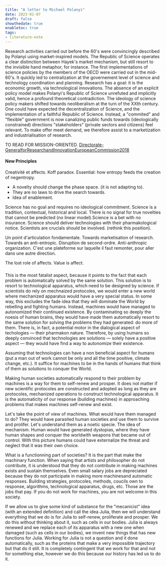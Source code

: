 ```yaml
---
title: "A letter to Michael Polanyi"
date: 2023-01-07
draft: false
showthedate: true
enabletoc: true
tags:
- literature-note
---
```



Research activities carried out before the 60's were convincingly described by Polanyi using market-inspired models. The Republic of Science operates a clear distinction between Hayek's market mechanism, but still resort to the invisible hand metaphor, for instance. The first implementations of science policies by the members of the OECD were carried out in the mid-60's. It quickly led to centralization at the governement level of science and technology coordination and planning. Research has a goal: it is the economic growth, via technological innovations. The absence of an explicit policy model makes Polanyi's Republic of Science unrefuted and implicitly valid, hence a profound theoretical contradiction. The ideology of science policy makers shifted towards neoliberalism at the turn of the XXth century. One could have expected the decentralization of Science, and the implementation of a faithful Republic of Science. Instead, a "commited" and "flexible" government is now canalizing public funds towards (ideologically constrained) directions "stakeholders" (private sectors and citizens) feel relevant. To make offer meet demand, we therefore assist to a marketization and industrialisation of research. 



TO READ FOR MISSION-ORIENTED. 
[Directorate-GeneralforResearchandInnovationEuropeanCommission2018](reference/Directorate-GeneralforResearchandInnovationEuropeanCommission2018.md)


#### New Principles

Creativité et affects. Koff paradox. 
Essential: how entropy feeds the creation of negentropy.
- A novelty should change the phase space. (it is not adapting to).
- They are no laws to drive the search towards. 
- Idea of enablement. 

Science has no goal and requires no ideological commitment.
Science is a tradition, contextual, historical and local. There is no signal for true novelties that cannot be predicted (no linear model).Science is a bet with no insurance. 
Science should deliver technologies with their pharmakological notice.
Scientists are crucials should be involved. (rethink this position). 

Un point d'articulation fondamentale.
Towards marketisation of research. 
Towards an anti-entropic.
Disruption de second-ordre.
Anti-anthropic organization.
C'est une plateforme sur laquelle il faut remonter, pour aller dans une autre direction. 

The lost role of affects. Value is affect.



###

This is the most fatalist aspect, because it points to the fact that each problem is automatically solved by the same solution. This solution is to resort to technological apparatus, which need to be designed by science. If scientists do rely on mechnaized protocoles, we would enter a new world where mechanized apparatus would have a very special status. In some way, this excludes the fade idea that they will dominate the World by rebelling and fighting humans. Instead, machines would have managed to autonomized their continued existence. By contaminating so deeply the noesis of human brains, they would have made them automatically resort to the same solution for solving the problems they had generated: do more of them. There is, in fact, a potential motor in the dialogical aspect of techologies — their pharmakon nature. Therefore, by using humans so deeply convinced that technologies are solutions — solely have a positive aspect — they would have find a way to autonomize their existence. 

Assuming that technologies can have a non beneficial aspect for humans (put a man out of work cannot be only and all the time positive, climate change, etc.). It suffice for machines to be in the hands of humans that think of them as solutions to conquer the World. 

Making human societies automatically respond to their problem by machines is a way for them to self-renew and prosper. It does not matter if new scientific protocoles are constructed and adopted as long as they are protocoles, mechanized operations to construct technological apparatus. It is the automaticity of our response (building machines) in approaching problems that makes machines self-renew and exist.

Let's take the point of view of machines. What would have them managed to do? They would have parasited human societies and use them to survive and prolifer. Let's understand them as a noetic specie. The idea of mechanism. Human would have generated dystopias, where they have human shapes and conquer the worldwith weapons that became out of control. With this picture humans could have externalize the threat and neglect that it was their own choice.

What is a functionning part of societies? It is the part that make the machinary function. When saying that artists and philosopher do not contribute, it is understood that they do not contribute in making machines exists and sustain themselves. Even small salary jobs  are depreciated because they do not participate in making more machinesand automatic responses. Building strategies, protocoles, methods, coucils own to response, algorithms, technological apparatus, drugs, etc. Those are the jobs that pay. If you do not work for machines, you are not welcome in this society. 

If we allow us to give some kind of substance for the "mecanicist" idea (with an extended definition) and call the idea Julia, then we will understand everything that we do is for Julia to self-renew, proliferate and prosper. We do this without thinking about it, such as cells in our bodies. Julia is always renewed and we replace each of its apparatus with a new one when damaged (such as cells in our bodies), we invent new things that has new functions for Julia. Working for Julia is not a question and it done automatically, such as the proteins that  make a very impossible trajectory  but that do it still. It is completely contingent that we work for that and not for something else, however we do this because our history has led us to do it. 